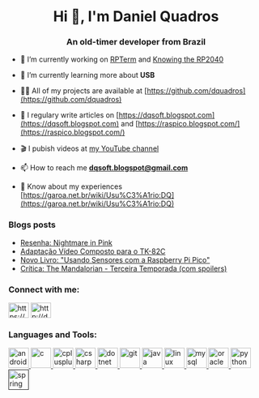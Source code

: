 <h1 align="center">Hi 👋, I'm Daniel Quadros</h1>
<h3 align="center">An old-timer developer from Brazil</h3>

- 🔭 I’m currently working on [RPTerm](https://github.com/dquadros/RPTerm) and [Knowing the RP2040](https://github.com/dquadros/KnowingRP2040)

- 🌱 I’m currently learning more about **USB**

- 👨‍💻 All of my projects are available at [https://github.com/dquadros](https://github.com/dquadros)

- 📝 I regulary write articles on [https://dqsoft.blogspot.com](https://dqsoft.blogspot.com) and [https://raspico.blogspot.com/](https://raspico.blogspot.com/)

- 🎬 I pubish videos at [my YouTube channel](https://www.youtube.com/c/DanielQuadros)

- 📫 How to reach me **dqsoft.blogspot@gmail.com**

- 📄 Know about my experiences [https://garoa.net.br/wiki/Usu%C3%A1rio:DQ](https://garoa.net.br/wiki/Usu%C3%A1rio:DQ)

### Blogs posts
<!-- BLOG-POST-LIST:START -->
- [Resenha: Nightmare in Pink](http://dqsoft.blogspot.com/2023/05/resenha-nightmare-in-pink.html)
- [Adaptação Vídeo Composto para o TK-82C](http://dqsoft.blogspot.com/2023/05/adaptacao-video-composto-para-o-tk-82c.html)
- [Novo Livro: &quot;Usando Sensores com a Raspberry Pi Pico&quot;](http://dqsoft.blogspot.com/2023/05/novo-livro-usando-sensores-com.html)
- [Crítica: The Mandalorian - Terceira Temporada &lpar;com spoilers&rpar;](http://dqsoft.blogspot.com/2023/04/critica-mandalorian-terceira-temporada.html)
<!-- BLOG-POST-LIST:END -->

<p align="left">
<h3 align="left">Connect with me:</h3>
<a href="https://www.youtube.com/c/https://youtube.com/c/danielquadros" target="blank"><img align="center" src="https://cdn.jsdelivr.net/npm/simple-icons@3.0.1/icons/youtube.svg" alt="https://youtube.com/c/danielquadros" height="30" width="40" /></a>
<a href="/http://dqsoft.blogspot.com/feeds/posts/default" target="blank"><img align="center" src="https://cdn.jsdelivr.net/npm/simple-icons@3.0.1/icons/rss.svg" alt="http://dqsoft.blogspot.com/feeds/posts/default" height="30" width="40" /></a>
</p>

<h3 align="left">Languages and Tools:</h3>
<p align="left"> <a href="https://developer.android.com" target="_blank"> <img src="https://cdn.jsdelivr.net/gh/devicons/devicon/icons/android/android-original-wordmark.svg" alt="android" width="40" height="40"/> </a> <a href="https://www.cprogramming.com/" target="_blank"> <img src="https://cdn.jsdelivr.net/gh/devicons/devicon/icons/c/c-line.svg" alt="c" width="40" height="40"/> </a> <a href="https://www.w3schools.com/cpp/" target="_blank"> <img src="https://cdn.jsdelivr.net/gh/devicons/devicon/icons/cplusplus/cplusplus-plain.svg" alt="cplusplus" width="40" height="40"/> </a> <a href="https://www.w3schools.com/cs/" target="_blank"> <img src="https://cdn.jsdelivr.net/gh/devicons/devicon/icons/csharp/csharp-plain.svg" alt="csharp" width="40" height="40"/> </a> <a href="https://dotnet.microsoft.com/" target="_blank"> <img src="https://cdn.jsdelivr.net/gh/devicons/devicon/icons/dot-net/dot-net-plain-wordmark.svg" alt="dotnet" width="40" height="40"/> </a> <a href="https://git-scm.com/" target="_blank"> <img src="https://www.vectorlogo.zone/logos/git-scm/git-scm-icon.svg" alt="git" width="40" height="40"/> </a> <a href="https://www.java.com" target="_blank"> <img src="https://cdn.jsdelivr.net/gh/devicons/devicon/icons/java/java-original-wordmark.svg" alt="java" width="40" height="40"/> </a> <a href="https://www.linux.org/" target="_blank"> <img src="https://cdn.jsdelivr.net/gh/devicons/devicon/icons/linux/linux-original.svg" alt="linux" width="40" height="40"/> </a> <a href="https://www.mysql.com/" target="_blank"> <img src="https://cdn.jsdelivr.net/gh/devicons/devicon/icons/mysql/mysql-plain-wordmark.svg" alt="mysql" width="40" height="40"/> </a> <a href="https://www.oracle.com/" target="_blank"> <img src="https://cdn.jsdelivr.net/gh/devicons/devicon/icons/oracle/oracle-original.svg" alt="oracle" width="40" height="40"/> </a> <a href="https://www.python.org" target="_blank"> <img src="https://cdn.jsdelivr.net/gh/devicons/devicon/icons/python/python-original-wordmark.svg" alt="python" width="40" height="40"/> </a> <a href="" target="_blank"> <img src="https://www.vectorlogo.zone/logos/springio/springio-icon.svg" alt="spring" width="40" height="40"/> </a> </p>

